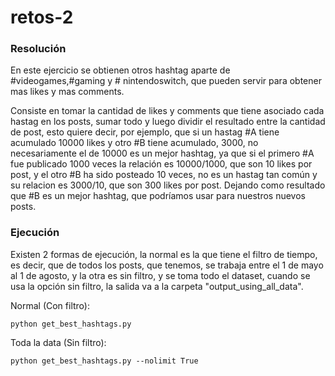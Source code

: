 # retos-2

### Resolución

En este ejercicio se obtienen otros hashtag aparte de #videogames,#gaming y # nintendoswitch, que pueden servir para obtener mas likes y mas comments.

Consiste en tomar la cantidad de likes y comments que tiene asociado cada hastag en los posts, sumar todo y luego dividir el resultado entre la cantidad de post, esto quiere decir, por ejemplo, que si un hastag #A tiene acumulado 10000 likes y otro #B tiene acumulado, 3000, no necesariamente el de 10000 es un mejor hashtag, ya que si el primero #A fue publicado 1000 veces la relación es 10000/1000, que son 10 likes por post, y el otro #B ha sido posteado  10 veces, no es un hastag tan común y su relacion es 3000/10, que son 300 likes por post. Dejando como resultado que #B es un mejor hashtag, que podríamos usar para nuestros nuevos posts.

### Ejecución
Existen 2 formas de ejecución, la normal es la que tiene el filtro de tiempo, es decir, que de todos los posts, que tenemos, se trabaja entre el 1 de mayo al 1 de agosto, y la otra es sin filtro, y se toma todo el dataset, cuando se usa la opción sin filtro, la salida va a la carpeta "output_using_all_data".

Normal (Con filtro):

```
python get_best_hashtags.py
```

Toda la data (Sin filtro):

```
python get_best_hashtags.py --nolimit True
```
